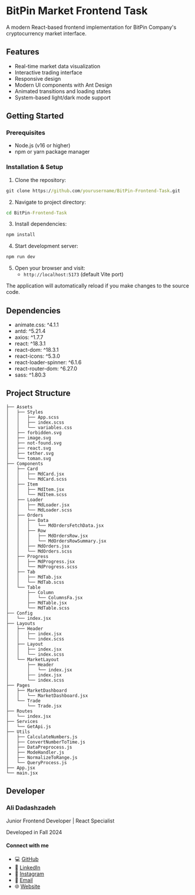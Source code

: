 # BitPin Market Frontend Task

A modern React-based frontend implementation for BitPin Company's cryptocurrency market interface.

## Features

- Real-time market data visualization
- Interactive trading interface
- Responsive design
- Modern UI components with Ant Design
- Animated transitions and loading states
- System-based light/dark mode support

## Getting Started

### Prerequisites

- Node.js (v16 or higher)
- npm or yarn package manager

### Installation & Setup

1. Clone the repository:

```cmd
git clone https://github.com/yourusername/BitPin-Frontend-Task.git
```

2. Navigate to project directory:

```cmd
cd BitPin-Frontend-Task
```

3. Install dependencies:

```cmd
npm install
```

4. Start development server:

```cmd
npm run dev
```

5. Open your browser and visit:
   - `http://localhost:5173` (default Vite port)

The application will automatically reload if you make changes to the source code.

## Dependencies

- animate.css: ^4.1.1
- antd: ^5.21.4
- axios: ^1.7.7
- react: ^18.3.1
- react-dom: ^18.3.1
- react-icons: ^5.3.0
- react-loader-spinner: ^6.1.6
- react-router-dom: ^6.27.0
- sass: ^1.80.3

## Project Structure

```
├── Assets
│   ├── Styles
│   │   ├── App.scss
│   │   ├── index.scss
│   │   └── variables.css
│   ├── forbidden.svg
│   ├── image.svg
│   ├── not-found.svg
│   ├── react.svg
│   ├── tether.svg
│   └── toman.svg
├── Components
│   ├── Card
│   │   ├── MdCard.jsx
│   │   └── MdCard.scss
│   ├── Item
│   │   ├── MdItem.jsx
│   │   └── MdItem.scss
│   ├── Loader
│   │   ├── MdLoader.jsx
│   │   └── MdLoader.scss
│   ├── Orders
│   │   ├── Data
│   │   │   └── MdOrdersFetchData.jsx
│   │   ├── Row
│   │   │   ├── MdOrdersRow.jsx
│   │   │   └── MdOrdersRowSummary.jsx
│   │   ├── MdOrders.jsx
│   │   └── MdOrders.scss
│   ├── Progress
│   │   ├── MdProgress.jsx
│   │   └── MdProgress.scss
│   ├── Tab
│   │   ├── MdTab.jsx
│   │   └── MdTab.scss
│   └── Table
│       ├── Column
│       │   └── ColumnsFa.jsx
│       ├── MdTable.jsx
│       └── MdTable.scss
├── Config
│   └── index.jsx
├── Layouts
│   ├── Header
│   │   ├── index.jsx
│   │   └── index.scss
│   ├── Layout
│   │   ├── index.jsx
│   │   └── index.scss
│   └── MarketLayout
│       ├── Header
│       │   └── index.jsx
│       ├── index.jsx
│       └── index.scss
├── Pages
│   ├── MarketDashboard
│   │   └── MarketDashboard.jsx
│   └── Trade
│       └── Trade.jsx
├── Routes
│   └── index.jsx
├── Services
│   └── GetApi.js
├── Utils
│   ├── CalculateNumbers.js
│   ├── ConvertNumberToTime.js
│   ├── DataPreprocess.js
│   ├── ModeHandler.js
│   ├── NormalizeToRange.js
│   └── QueryProcess.js
├── App.jsx
└── main.jsx
```

## Developer

### Ali Dadashzadeh

Junior Frontend Developer | React Specialist

Developed in Fall 2024

#### Connect with me

- 💻 [GitHub](https://github.com/siddharth-kumar-singh)
- 🔗 [LinkedIn](https://www.linkedin.com/in/dadashzadeh-ali/)
- 📸 [Instagram](https://www.instagram.com/mehrshaad.dz/)
- 📧 [Email](mailto:alidadashzadeh2079@gmail.com)
- 🌐 [Website](http://mehrshaad.github.io/)
